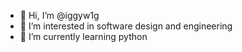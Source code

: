 - 👋 Hi, I’m @iggyw1g
- 👀 I’m interested in software design and engineering
- 🌱 I’m currently learning python 

<!---
iggyw1g/iggyw1g is a ✨ special ✨ repository because its `README.md` (this file) appears on your GitHub profile.
You can click the Preview link to take a look at your changes.
--->
